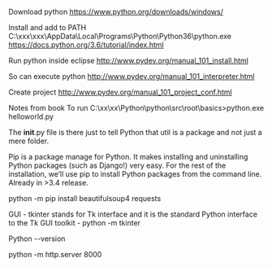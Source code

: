 Download python
https://www.python.org/downloads/windows/

Install and add to PATH
C:\xxx\xxx\AppData\Local\Programs\Python\Python36\python.exe 
https://docs.python.org/3.6/tutorial/index.html 

Run python inside eclipse
http://www.pydev.org/manual_101_install.html 

So can execute python
http://www.pydev.org/manual_101_interpreter.html 

Create project
http://www.pydev.org/manual_101_project_conf.html 

Notes from book
To run
  C:\xx\xx\Python\python\src\root\basics>python.exe helloworld.py

The __init__.py file is there just to tell Python that util is a package and not just a mere folder.

Pip is a package manage for Python. It makes installing and uninstalling Python packages (such as Django!) very easy. For the rest of the installation, we’ll use pip to install Python packages from the command line. Already in >3.4 release.
  
python -m pip install beautifulsoup4 requests

GUI - tkinter stands for Tk interface and it is the standard Python interface to the Tk GUI toolkit - python -m tkinter

Python --version

python -m http.server 8000
